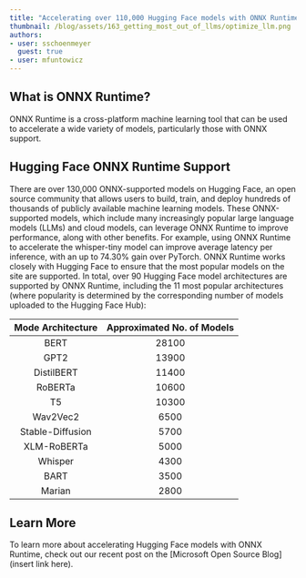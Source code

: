 ```yaml
---
title: "Accelerating over 110,000 Hugging Face models with ONNX Runtime"
thumbnail: /blog/assets/163_getting_most_out_of_llms/optimize_llm.png
authors:
- user: sschoenmeyer
  guest: true
- user: mfuntowicz
---
```


## What is ONNX Runtime?
ONNX Runtime is a cross-platform machine learning tool that can be used to accelerate a wide variety of models, particularly those with ONNX support.

## Hugging Face ONNX Runtime Support 

There are over 130,000 ONNX-supported models on Hugging Face, an open source community that allows users to build, train, and deploy hundreds of thousands of publicly available machine learning models.
These ONNX-supported models, which include many increasingly popular large language models (LLMs) and cloud models, can leverage ONNX Runtime to improve performance, along with other benefits.
For example, using ONNX Runtime to accelerate the whisper-tiny model can improve average latency per inference, with an up to 74.30% gain over PyTorch.
ONNX Runtime works closely with Hugging Face to ensure that the most popular models on the site are supported.
In total, over 90 Hugging Face model architectures are supported by ONNX Runtime, including the 11 most popular architectures (where popularity is determined by the corresponding number of models uploaded to the Hugging Face Hub):

| Mode Architecture | Approximated No. of Models |
|:-----------------:|:--------------------------:|
|       BERT        |           28100            |
|       GPT2        |           13900            |
|    DistilBERT     |           11400            |
|      RoBERTa      |           10600            |
|        T5         |           10300            |
|     Wav2Vec2      |            6500            |
| Stable-Diffusion  |            5700            |
|    XLM-RoBERTa    |            5000            |
|      Whisper      |            4300            |
|       BART        |            3500            |
|      Marian       |            2800            |

## Learn More
To learn more about accelerating Hugging Face models with ONNX Runtime, check out our recent post on the [Microsoft Open Source Blog](insert link here).